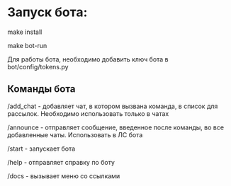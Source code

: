 # Запуск бота:

make install

make bot-run

Для работы бота, необходимо добавить ключ бота в bot/config/tokens.py



## Команды бота

/add_chat - добавляет чат, в котором вызвана команда, в список для рассылок. Необходимо использовать только в чатах


/announce - отправляет сообщение, введенное после команды, во все добавленные чаты. Использовать в ЛС бота

/start - запускает бота

/help - отправляет справку по боту

/docs - вызывает меню со ссылками
